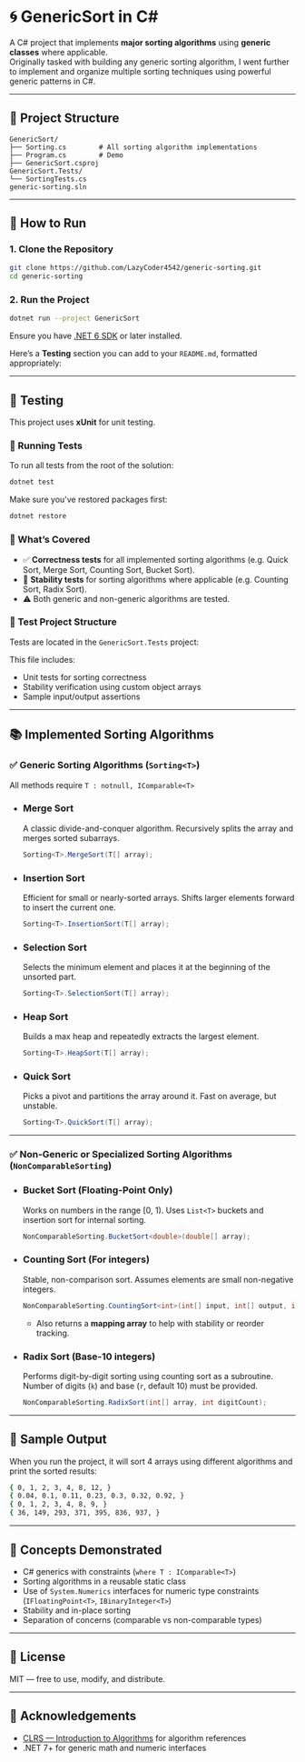 # 🌀 GenericSort in C#

A C# project that implements **major sorting algorithms** using **generic classes** where applicable.  
Originally tasked with building any generic sorting algorithm, I went further to implement and organize multiple sorting techniques using powerful generic patterns in C#.

---

## 📁 Project Structure

```
GenericSort/
├── Sorting.cs        # All sorting algorithm implementations
├── Program.cs        # Demo
├── GenericSort.csproj
GenericSort.Tests/
└── SortingTests.cs
generic-sorting.sln

```
---

## 🚀 How to Run

### 1. Clone the Repository

```bash
git clone https://github.com/LazyCoder4542/generic-sorting.git
cd generic-sorting
````

### 2. Run the Project

```bash
dotnet run --project GenericSort
```

Ensure you have [.NET 6 SDK](https://dotnet.microsoft.com/en-us/download) or later installed.

Here’s a **Testing** section you can add to your `README.md`, formatted appropriately:

---

## 🧪 Testing

This project uses **xUnit** for unit testing.

### 🏁 Running Tests

To run all tests from the root of the solution:

```bash
dotnet test
```

Make sure you've restored packages first:

```bash
dotnet restore
```

### 🧠 What’s Covered

* ✅ **Correctness tests** for all implemented sorting algorithms (e.g. Quick Sort, Merge Sort, Counting Sort, Bucket Sort).
* 🔁 **Stability tests** for sorting algorithms where applicable (e.g. Counting Sort, Radix Sort).
* ⚠️ Both generic and non-generic algorithms are tested.

### 📂 Test Project Structure

Tests are located in the `GenericSort.Tests` project:

This file includes:

* Unit tests for sorting correctness
* Stability verification using custom object arrays
* Sample input/output assertions

---

## 📚 Implemented Sorting Algorithms

### ✅ Generic Sorting Algorithms (`Sorting<T>`)

All methods require `T : notnull, IComparable<T>`

* ### Merge Sort

  A classic divide-and-conquer algorithm. Recursively splits the array and merges sorted subarrays.

  ```csharp
  Sorting<T>.MergeSort(T[] array);
  ```

* ### Insertion Sort

  Efficient for small or nearly-sorted arrays. Shifts larger elements forward to insert the current one.

  ```csharp
  Sorting<T>.InsertionSort(T[] array);
  ```

* ### Selection Sort

  Selects the minimum element and places it at the beginning of the unsorted part.

  ```csharp
  Sorting<T>.SelectionSort(T[] array);
  ```

* ### Heap Sort

  Builds a max heap and repeatedly extracts the largest element.

  ```csharp
  Sorting<T>.HeapSort(T[] array);
  ```

* ### Quick Sort

  Picks a pivot and partitions the array around it. Fast on average, but unstable.

  ```csharp
  Sorting<T>.QuickSort(T[] array);
  ```

---

### ✅ Non-Generic or Specialized Sorting Algorithms (`NonComparableSorting`)

* ### Bucket Sort (Floating-Point Only)

  Works on numbers in the range \[0, 1). Uses `List<T>` buckets and insertion sort for internal sorting.

  ```csharp
  NonComparableSorting.BucketSort<double>(double[] array);
  ```

* ### Counting Sort (For integers)

  Stable, non-comparison sort. Assumes elements are small non-negative integers.

  ```csharp
  NonComparableSorting.CountingSort<int>(int[] input, int[] output, int maxValue);
  ```

  * Also returns a **mapping array** to help with stability or reorder tracking.

* ### Radix Sort (Base-10 integers)

  Performs digit-by-digit sorting using counting sort as a subroutine.
  Number of digits (`k`) and base (`r`, default 10) must be provided.

  ```csharp
  NonComparableSorting.RadixSort(int[] array, int digitCount);
  ```

---

## 🧪 Sample Output

When you run the project, it will sort 4 arrays using different algorithms and print the sorted results:

```bash
{ 0, 1, 2, 3, 4, 8, 12, }
{ 0.04, 0.1, 0.11, 0.23, 0.3, 0.32, 0.92, }
{ 0, 1, 2, 3, 4, 8, 9, }
{ 36, 149, 293, 371, 395, 836, 937, }
```

---

## 🧠 Concepts Demonstrated

* C# generics with constraints (`where T : IComparable<T>`)
* Sorting algorithms in a reusable static class
* Use of `System.Numerics` interfaces for numeric type constraints (`IFloatingPoint<T>`, `IBinaryInteger<T>`)
* Stability and in-place sorting
* Separation of concerns (comparable vs non-comparable types)

---

## 📜 License

MIT — free to use, modify, and distribute.

---

## 🙌 Acknowledgements

* [CLRS — Introduction to Algorithms](https://mitpress.mit.edu/9780262046305/introduction-to-algorithms/) for algorithm references
* .NET 7+ for generic math and numeric interfaces

